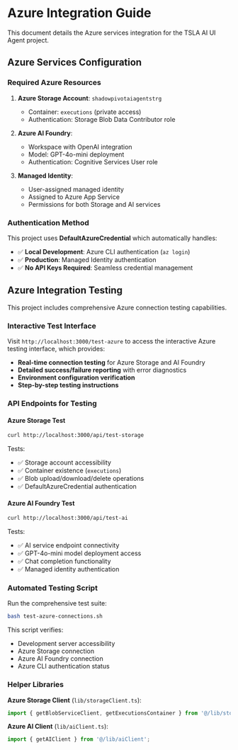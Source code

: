 # Azure Integration Guide

This document details the Azure services integration for the TSLA AI UI Agent project.

## Azure Services Configuration

### Required Azure Resources

1.  **Azure Storage Account**: `shadowpivotaiagentstrg`
    *   Container: `executions` (private access)
    *   Authentication: Storage Blob Data Contributor role

2.  **Azure AI Foundry**:
    *   Workspace with OpenAI integration
    *   Model: GPT-4o-mini deployment
    *   Authentication: Cognitive Services User role

3.  **Managed Identity**:
    *   User-assigned managed identity
    *   Assigned to Azure App Service
    *   Permissions for both Storage and AI services

### Authentication Method

This project uses **DefaultAzureCredential** which automatically handles:

*   ✅ **Local Development**: Azure CLI authentication (`az login`)
*   ✅ **Production**: Managed Identity authentication
*   ✅ **No API Keys Required**: Seamless credential management

## Azure Integration Testing

This project includes comprehensive Azure connection testing capabilities.

### Interactive Test Interface

Visit `http://localhost:3000/test-azure` to access the interactive Azure testing interface, which provides:

*   **Real-time connection testing** for Azure Storage and AI Foundry
*   **Detailed success/failure reporting** with error diagnostics
*   **Environment configuration verification**
*   **Step-by-step testing instructions**

### API Endpoints for Testing

#### Azure Storage Test

```bash
curl http://localhost:3000/api/test-storage
```

Tests:

*   ✅ Storage account accessibility
*   ✅ Container existence (`executions`)
*   ✅ Blob upload/download/delete operations
*   ✅ DefaultAzureCredential authentication

#### Azure AI Foundry Test

```bash
curl http://localhost:3000/api/test-ai
```

Tests:

*   ✅ AI service endpoint connectivity
*   ✅ GPT-4o-mini model deployment access
*   ✅ Chat completion functionality
*   ✅ Managed identity authentication

### Automated Testing Script

Run the comprehensive test suite:

```bash
bash test-azure-connections.sh
```

This script verifies:

*   Development server accessibility
*   Azure Storage connection
*   Azure AI Foundry connection
*   Azure CLI authentication status

### Helper Libraries

**Azure Storage Client** (`lib/storageClient.ts`):

```typescript
import { getBlobServiceClient, getExecutionsContainer } from '@/lib/storageClient';
```

**Azure AI Client** (`lib/aiClient.ts`):

```typescript
import { getAIClient } from '@/lib/aiClient';
```
